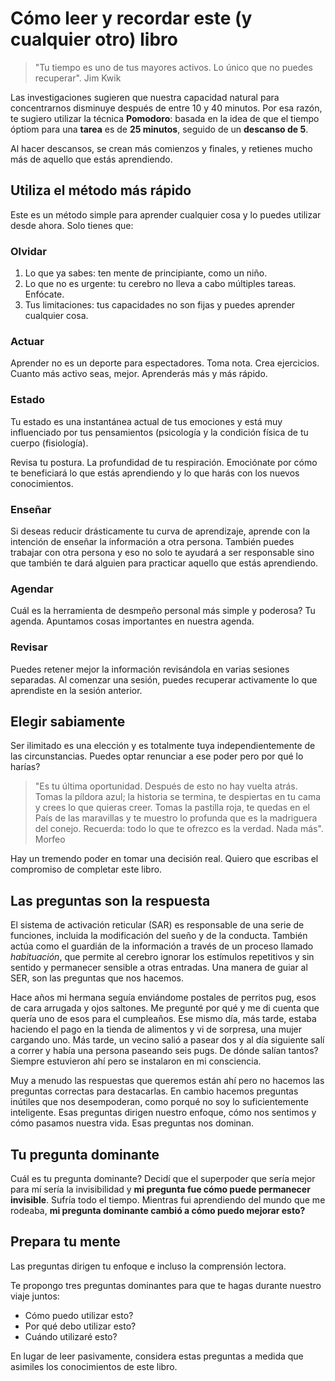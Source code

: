 # Cómo leer y recordar este (y cualquier otro) libro

> "Tu tiempo es uno de tus mayores activos. Lo único que no puedes recuperar". Jim Kwik

Las investigaciones sugieren que nuestra capacidad natural para concentrarnos disminuye después de entre 10 y 40 minutos. Por esa razón, te sugiero utilizar la técnica __Pomodoro__: basada en la idea de que el tiempo óptiom para una __tarea__ es de __25 minutos__, seguido de un __descanso de 5__.

Al hacer descansos, se crean más comienzos y finales, y retienes mucho más de aquello que estás aprendiendo.

## Utiliza el método más rápido

Este es un método simple para aprender cualquier cosa y lo puedes utilizar desde ahora. Solo tienes que:

### Olvidar

1. Lo que ya sabes: ten mente de principiante, como un niño.
2. Lo que no es urgente: tu cerebro no lleva a cabo múltiples tareas. Enfócate.
3. Tus limitaciones: tus capacidades no son fijas y puedes aprender cualquier cosa.

### Actuar

Aprender no es un deporte para espectadores. Toma nota. Crea ejercicios. Cuanto más activo seas, mejor. Aprenderás más y más rápido.

### Estado

Tu estado es una instantánea actual de tus emociones y está muy influenciado por tus pensamientos (psicología y la condición física de tu cuerpo (fisiología).

Revisa tu postura. La profundidad de tu respiración. Emociónate por cómo te beneficiará lo que estás aprendiendo y lo que harás con los nuevos conocimientos.

### Enseñar

Si deseas reducir drásticamente tu curva de aprendizaje, aprende con la intención de enseñar la información a otra persona. También puedes trabajar con otra persona y eso no solo te ayudará a ser responsable sino que también te dará alguien para practicar aquello que estás aprendiendo.

### Agendar

Cuál es la herramienta de desmpeño personal más simple y poderosa? Tu agenda. Apuntamos cosas importantes en nuestra agenda.

### Revisar

Puedes retener mejor la información revisándola en varias sesiones separadas. Al comenzar una sesión, puedes recuperar activamente lo que aprendiste en la sesión anterior.

## Elegir sabiamente

Ser ilimitado es una elección y es totalmente tuya independientemente de las circunstancias. Puedes optar renunciar a ese poder pero por qué lo harías?

> "Es tu última oportunidad. Después de esto no hay vuelta atrás. Tomas la píldora azul; la historia se termina, te despiertas en tu cama y crees lo que quieras creer. Tomas la pastilla roja, te quedas en el País de las maravillas y te muestro lo profunda que es la madriguera del conejo. Recuerda: todo lo que te ofrezco es la verdad. Nada más". Morfeo

Hay un tremendo poder en tomar una decisión real. Quiero que escribas el compromiso de completar este libro.

## Las preguntas son la respuesta

El sistema de activación reticular (SAR) es responsable de una serie de funciones, incluida la modificación del sueño y de la conducta. También actúa como el guardián de la información a través de un proceso llamado _habituación_, que permite al cerebro ignorar los estímulos repetitivos y sin sentido y permanecer sensible a otras entradas. Una manera de guiar al SER, son las preguntas que nos hacemos.

Hace años mi hermana seguía enviándome postales de perritos pug, esos de cara arrugada y ojos saltones. Me pregunté por qué y me di cuenta que quería uno de esos para el cumpleaños. Ese mismo día, más tarde, estaba haciendo el pago en la tienda de alimentos y vi de sorpresa, una mujer cargando uno. Más tarde, un vecino salió a pasear dos y al día siguiente salí a correr y había una persona paseando seis pugs. De dónde salían tantos? Siempre estuvieron ahí pero se instalaron en mi consciencia.

Muy a menudo las respuestas que queremos están ahí pero no hacemos las preguntas correctas para destacarlas. En cambio hacemos preguntas inútiles que nos desempoderan, como porqué no soy lo suficientemente inteligente. Esas preguntas dirigen nuestro enfoque, cómo nos sentimos y cómo pasamos nuestra vida. Esas preguntas nos dominan.

## Tu pregunta dominante

Cuál es tu pregunta dominante? Decidí que el superpoder que sería mejor para mí sería la invisibilidad y __mi pregunta fue cómo puede permanecer invisible__. Sufría todo el tiempo. Mientras fui aprendiendo del mundo que me rodeaba, __mi pregunta dominante cambió a cómo puedo mejorar esto?__

## Prepara tu mente

Las preguntas dirigen tu enfoque e incluso la comprensión lectora.

Te propongo tres preguntas dominantes para que te hagas durante nuestro viaje juntos:

- Cómo puedo utilizar esto?
- Por qué debo utilizar esto?
- Cuándo utilizaré esto?

En lugar de leer pasivamente, considera estas preguntas a medida que asimiles los conocimientos de este libro.
